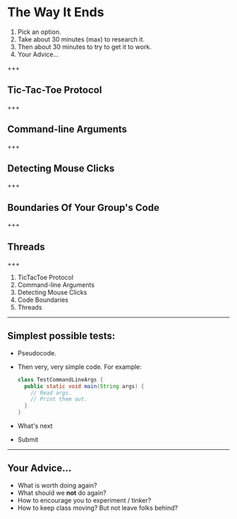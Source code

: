 # The Way It Ends

1. Pick an option.
1. Take about 30 minutes (max) to research it.
1. Then about 30 minutes to try to get it to work.
1. Your Advice...

+++

## Tic-Tac-Toe Protocol

+++

## Command-line Arguments

+++

## Detecting Mouse Clicks

+++

## Boundaries Of Your Group's Code

+++

## Threads

+++

1. TicTacToe Protocol
1. Command-line Arguments
1. Detecting Mouse Clicks
1. Code Boundaries
1. Threads

---

## Simplest possible tests:

* Pseudocode.
* Then very, very simple code. For example:

  ``` java
  class TestCommandLineArgs {
    public static void main(String args) {
      // Read args.
      // Print them out.
    }
  }
  ```

* What's next
* Submit
  
---

## Your Advice...

* What is worth doing again?
* What should we **not** do again?
* How to encourage you to experiment / tinker?
* How to keep class moving? But not leave folks behind?
